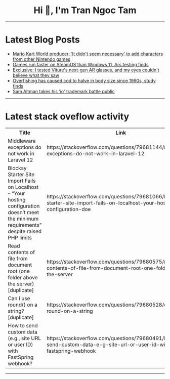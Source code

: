 <h1 align="center">Hi 👋, I'm Tran Ngoc Tam</h1>

---

# Latest Blog Posts 
<!-- BLOG-POST-LIST:START -->
- [Mario Kart World producer: ‘It didn&#39;t seem necessary&#39; to add characters from other Nintendo games](https://dev.to/gg_news/mario-kart-world-producer-it-didnt-seem-necessary-to-add-characters-from-other-nintendo-games-1bhi)
- [Games run faster on SteamOS than Windows 11, Ars testing finds](https://dev.to/gg_news/games-run-faster-on-steamos-than-windows-11-ars-testing-finds-1bj6)
- [Exclusive: I tested Viture&#39;s next-gen AR glasses, and my eyes couldn&#39;t believe what they saw](https://dev.to/future_arvr/exclusive-i-tested-vitures-next-gen-ar-glasses-and-my-eyes-couldnt-believe-what-they-saw-49nk)
- [Overfishing has caused cod to halve in body size since 1990s, study finds](https://dev.to/future_science/overfishing-has-caused-cod-to-halve-in-body-size-since-1990s-study-finds-b44)
- [Sam Altman takes his ‘io&#39; trademark battle public](https://dev.to/future_ai/sam-altman-takes-his-io-trademark-battle-public-3e1h)
<!-- BLOG-POST-LIST:END -->

---

# Latest stack oveflow activity
<table>
  <tr><th>Title</th><th>Link</th></tr>
  <!-- STACKOVERFLOW:START --><tr><td>Middleware exceptions do not work in Laravel 12</td><td>https://stackoverflow.com/questions/79681144/middleware-exceptions-do-not-work-in-laravel-12</td></tr><tr><td>Blocksy Starter Site Import Fails on Localhost – “Your hosting configuration doesn’t meet the minimum requirements” despite raised PHP limits</td><td>https://stackoverflow.com/questions/79681066/blocksy-starter-site-import-fails-on-localhost-your-hosting-configuration-doe</td></tr><tr><td>Read contents of file from document root &lpar;one folder above the server&rpar; [duplicate]</td><td>https://stackoverflow.com/questions/79680575/read-contents-of-file-from-document-root-one-folder-above-the-server</td></tr><tr><td>Can I use round&lpar;&rpar; on a string? [duplicate]</td><td>https://stackoverflow.com/questions/79680528/can-i-use-round-on-a-string</td></tr><tr><td>How to send custom data &lpar;e.g., site URL or user ID&rpar; with FastSpring webhook?</td><td>https://stackoverflow.com/questions/79680491/how-to-send-custom-data-e-g-site-url-or-user-id-with-fastspring-webhook</td></tr><!-- STACKOVERFLOW:END -->
</table>

---


